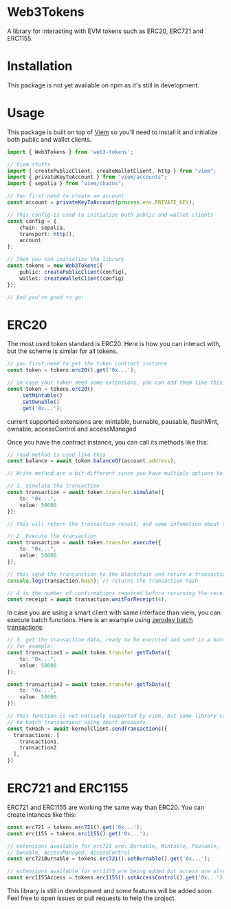 # Web3Tokens

A library for interacting with EVM tokens such as ERC20, ERC721 and ERC1155.

# Installation

This package is not yet available on npm as it's still in development.

# Usage

This package is built on top of [Viem](https://viem.sh/) so you'll need to install it and initialize both public and wallet clients.

```ts
import { Web3Tokens } from 'web3-tokens';

// Viem stuffs
import { createPublicClient, createWalletClient, http } from "viem";
import { privateKeyToAccount } from "viem/accounts";
import { sepolia } from "viem/chains";

// You first need to create an account
const account = privateKeyToAccount(process.env.PRIVATE_KEY);

// This config is used to initialize both public and wallet clients
const config = {
    chain: sepolia,
    transport: http(),
    account
};

// Then you can initialize the library
const tokens = new Web3Tokens({
    public: createPublicClient(config),
    wallet: createWalletClient(config)
});

// And you're good to go!
```

# ERC20

The most used token standard is ERC20. Here is how you can interact with, but the scheme is similar for all tokens.

```ts
// you first need to get the token contract instance
const token = tokens.erc20().get('0x...');

// in case your token need some extensions, you can add them like this:
const token = tokens.erc20()
    .setMintable()
    .setOwnable()
    .get('0x...');
```

current supported extensions are: mintable, burnable, pausable, flashMint, ownable, accessControl and accessManaged

Once you have the contract instance, you can call its methods like this:

```ts
// read method is used like this
const balance = await token.balanceOf(account.address);

// Write method are a bit different since you have multiple options to execute them:

// 1. Simulate the transaction
const transaction = await token.transfer.simulate({
    to: "0x...",
    value: 50000
});

// this will return the transaction result, and some infomation about the request.

// 2. Execute the transaction
const transaction = await token.transfer.execute({
    to: "0x...",
    value: 50000
});

// this send the transanction to the blockchain and return a transaction instance that you can use like this:
console.log(transaction.hash); // returns the transaction hash

// 4 is the number of confirmations required before returning the receipt, by default it's 1
const receipt = await transaction.waitForReceipt(4);
```

In case you are using a smart client with same interface than viem, you can execute batch functions. Here is an example using [zerodev batch transactions](https://docs.zerodev.app/smart-wallet/batching-transactions#sendtransactions):

```ts
// 3. get the transaction data, ready to be executed and sent in a batch transaction,
// for example:
const transaction1 = await token.transfer.getTxData({
    to: "0x...",
    value: 50000
});

const transaction2 = await token.transfer.getTxData({
    to: "0x...",
    value: 50000
});

// this function is not natively supported by viem, but some library can add ways
// to batch transactions using smart accounts.
const txHash = await kernelClient.sendTransactions({
  transactions: [
    transaction1,
    transaction2
  ],
})
```
# ERC721 and ERC1155

ERC721 and ERC1155 are working the same way than ERC20. You can create intances like this:

```ts
const erc721 = tokens.erc721().get('0x...');
const erc1155 = tokens.erc1155().get('0x...');

// extensions available for erc721 are: Burnable, Mintable, Pausable,
// Ownable, AccessManaged, AccessControl
const erc721Burnable = tokens.erc721().setBurnable().get('0x...');

// extensions available for erc1155 are being added but access are already supported:
const erc1155Access = tokens.erc1155().setAccessControl().get('0x...');
```

This library is still in development and some features will be added soon. Feel free to open issues or pull requests to help the project.
